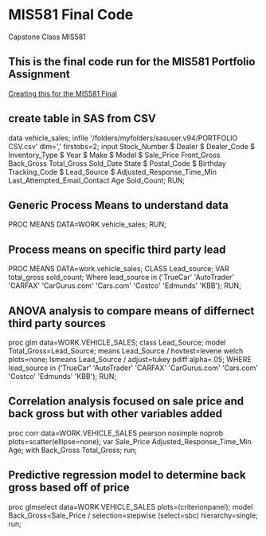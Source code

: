 # MIS581 Final Code
Capstone Class MIS581

## This is the final code run for the MIS581 Portfolio Assignment

[Creating this for the MIS581 Final](https://csuglobal.instructure.com/courses/17325/assignments/351198?module_item_id=850636)

## create table in SAS from CSV ##
data vehicle_sales;
	infile '/folders/myfolders/sasuser.v94/PORTFOLIO CSV.csv' dlm=',' firstobs=2;
	input Stock_Number $ Dealer $ Dealer_Code $ Inventory_Type $ Year $ Make $ Model $ Sale_Price Front_Gross 
	Back_Gross Total_Gross Sold_Date State $ Postal_Code $ Birthday Tracking_Code $ Lead_Source $ Adjusted_Response_Time_Min 
	Last_Attempted_Email_Contact Age Sold_Count;
RUN;

## Generic Process Means to understand data ##
	
PROC MEANS DATA=WORK.vehicle_sales;
RUN;

## Process means on specific third party lead ##

PROC MEANS DATA=work.vehicle_sales;
	CLASS Lead_source;
	VAR total_gross sold_count;
	Where lead_source in ('TrueCar' 'AutoTrader' 'CARFAX' 'CarGurus.com' 
	'Cars.com' 'Costco' 'Edmunds' 'KBB');
RUN;


## ANOVA analysis to compare means of differnect third party sources ##
proc glm data=WORK.VEHICLE_SALES;
	class Lead_Source;
	model Total_Gross=Lead_Source;
	means Lead_Source / hovtest=levene welch plots=none;
	lsmeans Lead_Source / adjust=tukey pdiff alpha=.05;
	WHERE lead_source in ('TrueCar' 'AutoTrader' 'CARFAX' 'CarGurus.com' 
	'Cars.com' 'Costco' 'Edmunds' 'KBB');
RUN; 


## Correlation analysis focused on sale price and back gross but with other variables added ##
proc corr data=WORK.VEHICLE_SALES pearson nosimple noprob 
		plots=scatter(ellipse=none);
	var Sale_Price Adjusted_Response_Time_Min Age;
	with Back_Gross Total_Gross;
run;

## Predictive regression model to determine back gross based off of price ##
proc glmselect data=WORK.VEHICLE_SALES plots=(criterionpanel);
	model Back_Gross=Sale_Price / selection=stepwise
(select=sbc) hierarchy=single;
run;
